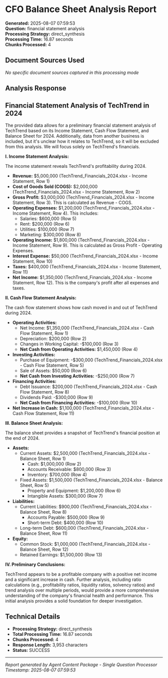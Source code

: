 # CFO Balance Sheet Analysis Report

**Generated:** 2025-08-07 07:59:53  
**Question:** financial statement analysis  
**Processing Strategy:** direct_synthesis  
**Processing Time:** 16.87 seconds  
**Chunks Processed:** 4  

## Document Sources Used

*No specific document sources captured in this processing mode*

## Analysis Response

## Financial Statement Analysis of TechTrend in 2024

The provided data allows for a preliminary financial statement analysis of TechTrend based on its Income Statement, Cash Flow Statement, and Balance Sheet for 2024.  Additionally, data from another business is included, but it's unclear how it relates to TechTrend, so it will be excluded from this analysis.  We will focus solely on TechTrend's financials.

**I. Income Statement Analysis:**

The income statement reveals TechTrend's profitability during 2024.

* **Revenue:** $5,000,000 (TechTrend_Financials_2024.xlsx - Income Statement, Row 1)
* **Cost of Goods Sold (COGS):** $2,000,000 (TechTrend_Financials_2024.xlsx - Income Statement, Row 2)
* **Gross Profit:** $3,000,000 (TechTrend_Financials_2024.xlsx - Income Statement, Row 3). This is calculated as Revenue - COGS.
* **Operating Expenses:** $1,200,000 (TechTrend_Financials_2024.xlsx - Income Statement, Row 4). This includes:
    * Salaries: $600,000 (Row 5)
    * Rent: $200,000 (Row 6)
    * Utilities: $100,000 (Row 7)
    * Marketing: $300,000 (Row 8)
* **Operating Income:** $1,800,000 (TechTrend_Financials_2024.xlsx - Income Statement, Row 9). This is calculated as Gross Profit - Operating Expenses.
* **Interest Expense:** $50,000 (TechTrend_Financials_2024.xlsx - Income Statement, Row 10)
* **Taxes:** $400,000 (TechTrend_Financials_2024.xlsx - Income Statement, Row 11)
* **Net Income:** $1,350,000 (TechTrend_Financials_2024.xlsx - Income Statement, Row 12). This is the company's profit after all expenses and taxes.

**II. Cash Flow Statement Analysis:**

The cash flow statement shows how cash moved in and out of TechTrend during 2024.

* **Operating Activities:**
    * Net Income: $1,350,000 (TechTrend_Financials_2024.xlsx - Cash Flow Statement, Row 1)
    * Depreciation: $200,000 (Row 2)
    * Changes in Working Capital: -$100,000 (Row 3)
    * **Net Cash from Operating Activities:** $1,450,000 (Row 4)
* **Investing Activities:**
    * Purchase of Equipment: -$300,000 (TechTrend_Financials_2024.xlsx - Cash Flow Statement, Row 5)
    * Sale of Assets: $50,000 (Row 6)
    * **Net Cash from Investing Activities:** -$250,000 (Row 7)
* **Financing Activities:**
    * Debt Issuance: $200,000 (TechTrend_Financials_2024.xlsx - Cash Flow Statement, Row 8)
    * Dividends Paid: -$300,000 (Row 9)
    * **Net Cash from Financing Activities:** -$100,000 (Row 10)
* **Net Increase in Cash:** $1,100,000 (TechTrend_Financials_2024.xlsx - Cash Flow Statement, Row 11)

**III. Balance Sheet Analysis:**

The balance sheet provides a snapshot of TechTrend's financial position at the end of 2024.

* **Assets:**
    * Current Assets: $2,500,000 (TechTrend_Financials_2024.xlsx - Balance Sheet, Row 1)
        * Cash: $1,000,000 (Row 2)
        * Accounts Receivable: $800,000 (Row 3)
        * Inventory: $700,000 (Row 4)
    * Fixed Assets: $1,500,000 (TechTrend_Financials_2024.xlsx - Balance Sheet, Row 5)
        * Property and Equipment: $1,200,000 (Row 6)
        * Intangible Assets: $300,000 (Row 7)
* **Liabilities:**
    * Current Liabilities: $900,000 (TechTrend_Financials_2024.xlsx - Balance Sheet, Row 8)
        * Accounts Payable: $500,000 (Row 9)
        * Short-term Debt: $400,000 (Row 10)
    * Long-term Debt: $600,000 (TechTrend_Financials_2024.xlsx - Balance Sheet, Row 11)
* **Equity:**
    * Common Stock: $1,000,000 (TechTrend_Financials_2024.xlsx - Balance Sheet, Row 12)
    * Retained Earnings: $1,500,000 (Row 13)

**IV. Preliminary Conclusions:**

TechTrend appears to be a profitable company with a positive net income and a significant increase in cash.  Further analysis, including ratio calculations (e.g., profitability ratios, liquidity ratios, solvency ratios) and trend analysis over multiple periods, would provide a more comprehensive understanding of the company's financial health and performance.  This initial analysis provides a solid foundation for deeper investigation.


## Technical Details

- **Processing Strategy:** direct_synthesis
- **Total Processing Time:** 16.87 seconds
- **Chunks Processed:** 4
- **Response Length:** 3,953 characters
- **Status:** SUCCESS

---

*Report generated by Agent Content Package - Single Question Processor*
*Timestamp: 2025-08-07 07:59:53*
